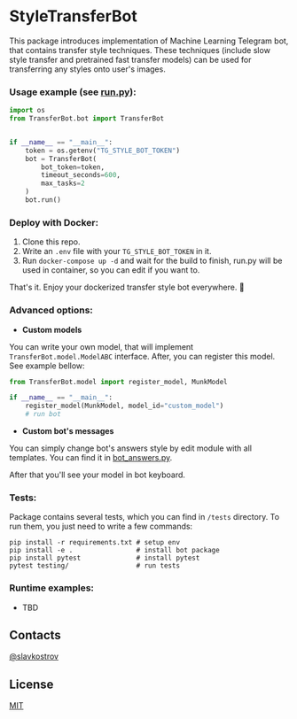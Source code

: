 # StyleTransferBot

This package introduces implementation of Machine Learning Telegram bot, that contains transfer style techniques.
These techniques (include slow style transfer and pretrained fast transfer models) can be used for transferring any styles
onto user's images.

### Usage example (see [run.py](run.py)):

```python
import os
from TransferBot.bot import TransferBot


if __name__ == "__main__":
    token = os.getenv("TG_STYLE_BOT_TOKEN")
    bot = TransferBot(
        bot_token=token,
        timeout_seconds=600,
        max_tasks=2
    )
    bot.run()
```

### Deploy with Docker:

1. Clone this repo.
2. Write an `.env` file with your `TG_STYLE_BOT_TOKEN` in it.
3. Run `docker-compose up -d` and wait for the build to finish, run.py will be used in container, 
so you can edit if you want to.

That's it. Enjoy your dockerized transfer style bot everywhere. 🚀

### Advanced options:
* **Custom models**

You can write your own model, that will implement `TransferBot.model.ModelABC` interface. 
After, you can register this model. See example bellow:

```python
from TransferBot.model import register_model, MunkModel

if __name__ == "__main__":
    register_model(MunkModel, model_id="custom_model")
    # run bot
```

* **Custom bot's messages**

You can simply change bot's answers style by edit module with all templates. 
You can find it in [bot_answers.py](./TransferBot/bot/bot_answers.py).

After that you'll see your model in bot keyboard.

### Tests:

Package contains several tests, which you can find in `/tests` directory.
To run them, you just need to write a few commands:

```shell
pip install -r requirements.txt # setup env
pip install -e .                # install bot package
pip install pytest              # install pytest
pytest testing/                 # run tests
```

### Runtime examples:
* TBD


## Contacts

[@slavkostrov](t.me/slavkostrov)

## License

[MIT](LICENSE)